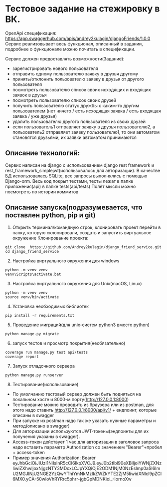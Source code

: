 # Тестовое задание на стежировку в ВК.
OpenApi спецификация: https://app.swaggerhub.com/apis/andrey2kulagin/djangoFriends/1.0.0
Сервис реализовывает весь функционал, описанный в задании, подробнее о функционале можно почитать в спецификации.

Сервис должен предоставлять возможности(Задание):
- зарегистрировать нового пользователя
- отправить одному пользователю заявку в друзья другому
- принять/отклонить пользователю заявку в друзья от другого пользователя
- посмотреть пользователю список своих исходящих и входящих заявок в друзья
- посмотреть пользователю список своих друзей
- получить пользователю статус дружбы с каким-то другим пользователем (нет ничего / есть исходящая заявка / есть входящая заявка / уже друзья)
- удалить пользователю другого пользователя из своих друзей
- если пользователь1 отправляет заявку в друзья пользователю2, а пользователь2 отправляет заявку пользователю1, то они автоматом становятся друзьями, их заявки автоматом принимаются

## Описание технологий:
 Сервис написан на django с использованием django rest framework и rest_framework_simplejwt(использовалось для авторизации). В качестве БД использовалась SQLite, все запросы выполнялись с помощью Django-orm. Весь код покрыт тестами, тесты лежат в папке приложения(api) в папке tests(api/tests) Полёт мысли можно посмотреть по истории коммитов
## Описание запуска(подразумевается, что поставлен python, pip и git)
1. Открыть терминал/командную строк, клонировать проект перейти в папку, которую склонировали, создать и запустить виртуальное окружение
Клонирование проекта:
  ```
  git clone  https://github.com/Andrey2kulagin/django_friend_service.git
  cd django_friend_service
  ```
2. Настройка виртуального окружения для windows
  ```
  python -m venv venv
  venv\Scripts\activate.bat
  ```
3. Настройка виртуального окружения для Unix(macOS, Linux)
 ```
 python -m venv venv
 source venv/bin/activate
 ```
 4. Установка необходимых библиотек
 ```
 pip install -r requirements.txt
 ```
 5. Проведение миграций(для unix-систем python3 вместо python)
 ```
 python manage.py migrate
 ```
 6. запуск тестов и просмотр покрытия(необязательно)
  ```
  coverage run manage.py test api/tests
  coverage report
  ```
  7. Запуск отладочного сервера
  ```
  python manage.py runserver
  ```
  8. Тестирование(использование) 
  * По умолчанию тестовый сервер должен быть подняться на локальном хосте и 8000-м порту(http://127.0.0.1:8000)
  * Тестирование можно проводить из браузера или из postman, для этого надо ставить http://127.0.0.1:8000/api/v1/ + ендпоинт, которые описаны в swagger
  * При запуске из postman надо так же указать нужные параметры и метод(описано в swagger)
  * Для авторизации используются JWT-токены(эндпоинты для их получения указаны в swagger). 
  * Access-токен действует 1 час для авторизации в заголовок запроса надо вставить параметр Authorization со значением "Bearer"+пробел + access-token 
  * Пример значения Authorization: Bearer eyJhbGciOiJIUzI1NiIsInR5cCI6IkpXVCJ9.eyJ0b2tlbl90eXBlIjoiYWNjZXNzIiwiZXhwIjoxNjgzNTY3MDcxLCJpYXQiOjE2ODM1NjM0NzEsImp0aSI6ImU2MGJlNjU2NGE2YzQwYThiYmNkMzlkZWZkYTE2ZjM5IiwidXNlcl9pZCI6MX0.yCA-50wloVhRYRrc5phrr-jgbGpMDNKioi_-IornoXw
  
